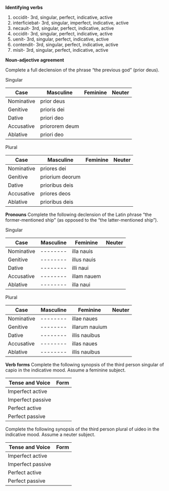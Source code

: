 
**Identifying verbs**

1. occidit- 3rd, singular, perfect, indicative, active
2. interficiebat- 3rd, singular, imperfect, indicative, active
3. necauit- 3rd, singular, perfect, indicative, active
4. occidit- 3rd, singular, perfect, indicative, active
5. uenit- 3rd, singular, perfect, indicative, active
6. contendit- 3rd, singular, perfect, indicative, active
7. misit- 3rd, singular, perfect, indicative, active




**Noun-adjective agreement**

Complete a full declension of the phrase “the previous god” (prior deus).

Singular

Case|Masculine|Feminine|Neuter
----|--------|--------|----------
Nominative|prior deus
Genitive|prioris dei
Dative|priori deo
Accusative|priororem deum
Ablative|priori deo

Plural 

Case|Masculine|Feminine|Neuter
----|--------|--------|----------
Nominative|priores dei
Genitive|priorium deorum
Dative|prioribus deis
Accusative|priores deos
Ablative|prioribus deis



**Pronouns**
Complete the following declension of the Latin phrase “the former-mentioned ship” (as opposed to the “the latter-mentioned ship”).

Singular

Case|Masculine|Feminine|Neuter
----|--------|--------|----------
Nominative|--------|illa nauis
Genitive|--------|illus nauis
Dative|--------|illi naui
Accusative|--------|illam nauem
Ablative|--------|illa naui

Plural

Case|Masculine|Feminine|Neuter
----|--------|--------|----------
Nominative|--------|illae naues
Genitive|--------|illarum nauium
Dative|--------|illis nauibus
Accusative|--------|illas naues
Ablative|--------|illis nauibus


**Verb forms**
Complete the following synopsis of the third person singular of capio in the indicative mood. Assume a feminine subject.


Tense and Voice|Form
----|--------
Imperfect active| 
Imperfect passive|	 	 
Perfect active|	 	 
Perfect passive|	

Complete the following synopsis of the third person plural of uideo in the indicative mood. Assume a neuter subject.

Tense and Voice|Form
----|--------
Imperfect active| 
Imperfect passive|	 	 
Perfect active|	 	 
Perfect passive|	

